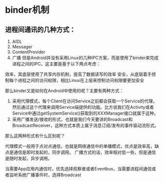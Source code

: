 # binder机制



## 进程间通讯的几种方式：

1. AIDL
2. Messager
3. ContentProvider
4. 广播
但是Android并没有采用Linux的几种IPC方案，而是使用了binder来完成进程之间的IPC。这主要是基于以下两点考虑：

效率，其底层使用了共享内存机制，提高了数据读写的效率
安全，从底层着手控制每个进程之间的访问权限，相比Linux在上层来控制访问权限要更加安全

那么binder又是如何在Android中使用的呢？主要有两种方式：

1. 采用代理模式，每个Client在访问Service之前都会获取一个Service的代理，然后通过这个代理来调用Service端提供的功能。比方说我们在Activity或者Service中通过getSystemService()获取到的XXXManager接口就属于这种。
2. 采用广播发送/接收的形式，也就是我们今天要讲的Broadcast和BroadcastReceiver，这种方式本质上属于消息订阅/发布的事件驱动流形式。

那么这两种形式有什么区别呢？

代理模式一般用于点对点通信，也就是网络通信中的单播模式，优点是效率高，缺点是通信是即时发起的，同步调用。
广播方式的话，效率相对低一些，但是通信是随时发起，异步调用。

当需要App应用内通信时，优先选择观察者或者Eventbus，当需要进程间通信或者监听系统广播事件时，选择Broadcast


